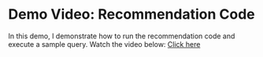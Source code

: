 # Demo Video: Recommendation Code

In this demo, I demonstrate how to run the recommendation code and execute a sample query.
Watch the video below:
[Click here ](https://drive.google.com/file/d/1PdfulbTLc11XY10J8wW3BJP0SA04hM6h/view?usp=drive_link)

